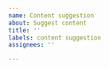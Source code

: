 ```yaml
---
name: Content suggestion
about: Suggest content
title: ''
labels: content suggestion
assignees: ''

---
```

